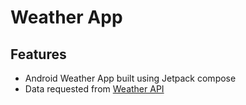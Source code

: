 # Weather App

## Features
* Android Weather App built using Jetpack compose
* Data requested from [Weather API](https://www.weatherapi.com/api-explorer.aspx#forecast)
